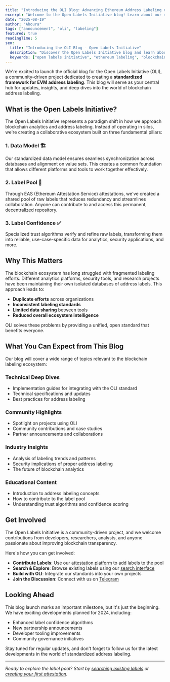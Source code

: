 ```yaml
---
title: "Introducing the OLI Blog: Advancing Ethereum Address Labeling one blog at a time :)"
excerpt: "Welcome to the Open Labels Initiative blog! Learn about our mission to create a standardized framework for EVM address labeling and how we're building the future of blockchain analytics."
date: "2025-08-19"
author: "Ahoura"
tags: ["announcement", "oli", "labeling"]
featured: true
readingTime: 5
seo:
  title: "Introducing the OLI Blog - Open Labels Initiative"
  description: "Discover the Open Labels Initiative blog and learn about our mission to standardize EVM address labeling for better blockchain analytics and transparency."
  keywords: ["open labels initiative", "ethereum labeling", "blockchain analytics", "EVM addresses", "EVM standards"]
---
```




We're excited to launch the official blog for the Open Labels Initiative (OLI), a community-driven project dedicated to creating a **standardized framework for EVM address labeling**. This blog will serve as your central hub for updates, insights, and deep dives into the world of blockchain address labeling.

## What is the Open Labels Initiative?

The Open Labels Initiative represents a paradigm shift in how we approach blockchain analytics and address labeling. Instead of operating in silos, we're creating a collaborative ecosystem built on three fundamental pillars:

### 1. **Data Model** 🏗️
Our standardized data model ensures seamless synchronization across databases and alignment on value sets. This creates a common foundation that allows different platforms and tools to work together effectively.

### 2. **Label Pool** 🔄
Through EAS (Ethereum Attestation Service) attestations, we've created a shared pool of raw labels that reduces redundancy and streamlines collaboration. Anyone can contribute to and access this permanent, decentralized repository.

### 3. **Label Confidence** ✅
Specialized trust algorithms verify and refine raw labels, transforming them into reliable, use-case-specific data for analytics, security applications, and more.

## Why This Matters

The blockchain ecosystem has long struggled with fragmented labeling efforts. Different analytics platforms, security tools, and research projects have been maintaining their own isolated databases of address labels. This approach leads to:

- **Duplicate efforts** across organizations
- **Inconsistent labeling standards** 
- **Limited data sharing** between tools
- **Reduced overall ecosystem intelligence**

OLI solves these problems by providing a unified, open standard that benefits everyone.

## What You Can Expect from This Blog

Our blog will cover a wide range of topics relevant to the blockchain labeling ecosystem:

### Technical Deep Dives
- Implementation guides for integrating with the OLI standard
- Technical specifications and updates
- Best practices for address labeling

### Community Highlights
- Spotlight on projects using OLI
- Community contributions and case studies
- Partner announcements and collaborations

### Industry Insights
- Analysis of labeling trends and patterns
- Security implications of proper address labeling
- The future of blockchain analytics

### Educational Content
- Introduction to address labeling concepts
- How to contribute to the label pool
- Understanding trust algorithms and confidence scoring

## Get Involved

The Open Labels Initiative is a community-driven project, and we welcome contributions from developers, researchers, analysts, and anyone passionate about improving blockchain transparency.

Here's how you can get involved:

- **Contribute Labels**: Use our [attestation platform](/attest) to add labels to the pool
- **Search & Explore**: Browse existing labels using our [search interface](/search)
- **Build with OLI**: Integrate our standards into your own projects
- **Join the Discussion**: Connect with us on [Telegram](https://t.me/olilabels)

## Looking Ahead

This blog launch marks an important milestone, but it's just the beginning. We have exciting developments planned for 2024, including:

- Enhanced label confidence algorithms
- New partnership announcements  
- Developer tooling improvements
- Community governance initiatives

Stay tuned for regular updates, and don't forget to follow us for the latest developments in the world of standardized address labeling.

---

*Ready to explore the label pool? Start by [searching existing labels](/search) or [creating your first attestation](/attest).*
